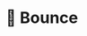 # 🌌 Bounce

<!-- next: direct conversation layout kind of broke if there are not enough messages, fix it -->
<!-- make attachments work in direct messages -->

<!-- fix context button, i dont know why i added there emit 'unban' -->

<!-- create respond button on a message (button outside message context) 💚 -->
<!-- create pinned messages panel (button in message context) -->
<!-- landing page -->
<!-- redis (online status) -->
<!-- tests -->
<!-- optimization -->
<!-- deploy (Render or something like this) -->
